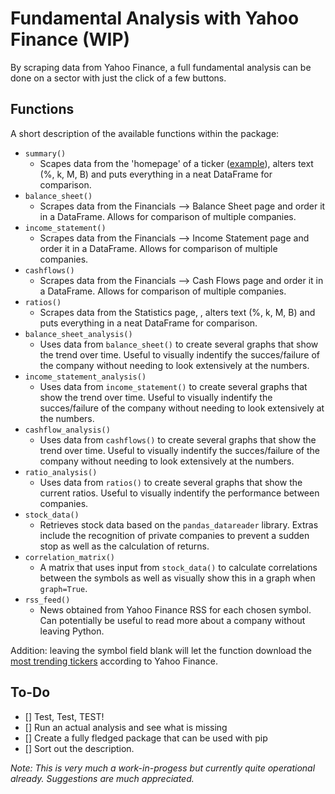 # Fundamental Analysis with Yahoo Finance (WIP)
By scraping data from Yahoo Finance, a full fundamental analysis can be done on a sector with just the click of a few buttons.

## Functions
A short description of the available functions within the package:

- `summary()`
   - Scapes data from the 'homepage' of a ticker ([example](https://finance.yahoo.com/quote/TSLA?p=TSLA)), alters text (%, k, M, B) and puts everything in a neat DataFrame for comparison.
- `balance_sheet()`
   - Scrapes data from the Financials --> Balance Sheet page and order it in a DataFrame. Allows for comparison of multiple companies.
- `income_statement()`
   - Scrapes data from the Financials --> Income Statement page and order it in a DataFrame. Allows for comparison of multiple companies.
- `cashflows()`
   - Scrapes data from the Financials --> Cash Flows page and order it in a DataFrame. Allows for comparison of multiple companies.
- `ratios()`
   - Scrapes data from the Statistics page, , alters text (%, k, M, B) and puts everything in a neat DataFrame for comparison.
- `balance_sheet_analysis()`
   - Uses data from `balance_sheet()` to create several graphs that show the trend over time. Useful to visually indentify the succes/failure of the company without needing to look extensively at the numbers.
- `income_statement_analysis()`
   - Uses data from `income_statement()` to create several graphs that show the trend over time. Useful to visually indentify the succes/failure of the company without needing to look extensively at the numbers.
- `cashflow_analysis()`
   - Uses data from `cashflows()` to create several graphs that show the trend over time. Useful to visually indentify the succes/failure of the company without needing to look extensively at the numbers.
- `ratio_analysis()`
   - Uses data from `ratios()` to create several graphs that show the current ratios. Useful to visually indentify the performance between companies.
- `stock_data()`
   - Retrieves stock data based on the `pandas_datareader` library. Extras include the recognition of private companies to prevent a sudden stop as well as the calculation of returns.
- `correlation_matrix()`
   - A matrix that uses input from `stock_data()` to calculate correlations between the symbols as well as visually show this in a graph when `graph=True`.
- `rss_feed()`
   - News obtained from Yahoo Finance RSS for each chosen symbol. Can potentially be useful to read more about a company without leaving Python.
   
Addition: leaving the symbol field blank will let the function download the [most trending tickers](https://finance.yahoo.com/trending-tickers/) according to Yahoo Finance.

## To-Do
- [] Test, Test, TEST!
- [] Run an actual analysis and see what is missing
- [] Create a fully fledged package that can be used with pip
- [] Sort out the description.

*Note: This is very much a work-in-progess but currently quite operational already. Suggestions are much appreciated.*


